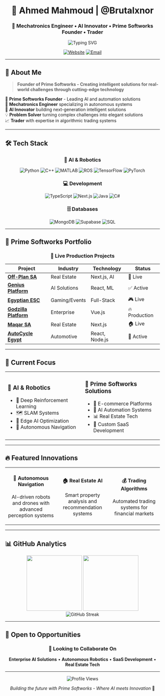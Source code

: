 <div align="center">
  
# 👋 Ahmed Mahmoud | @Brutalxnor
### 🤖 Mechatronics Engineer • AI Innovator • Prime Softworks Founder • Trader

<img src="https://readme-typing-svg.herokuapp.com?font=Fira+Code&pause=1000&color=00D9FF&center=true&vCenter=true&width=435&lines=Prime+Softworks+Founder;Mechatronics+%26+AI+Engineer;Autonomous+Robotics+Expert;Full-Stack+Developer;SaaS+Entrepreneur" alt="Typing SVG" />

[![Website](https://img.shields.io/badge/-Prime%20Softworks-FF6B6B?style=for-the-badge&logo=safari&logoColor=white)](https://primesoftworks.com)
[![Email](https://img.shields.io/badge/-Email-D14836?style=for-the-badge&logo=gmail&logoColor=white)](mailto:ahmedmahmoud.au5@gmail.com)

</div>

---

## 🎯 About Me

> **Founder of Prime Softworks - Creating intelligent solutions for real-world challenges through cutting-edge technology**

🚀 **Prime Softworks Founder** - Leading AI and automation solutions  
🔬 **Mechatronics Engineer** specializing in autonomous systems  
🤖 **AI Innovator** building next-generation intelligent solutions  
💡 **Problem Solver** turning complex challenges into elegant solutions  
📈 **Trader** with expertise in algorithmic trading systems  

---

## 🛠️ Tech Stack

<div align="center">

### 🤖 AI & Robotics
![Python](https://img.shields.io/badge/Python-3776AB?style=for-the-badge&logo=python&logoColor=white)
![C++](https://img.shields.io/badge/C++-00599C?style=for-the-badge&logo=cplusplus&logoColor=white)
![MATLAB](https://img.shields.io/badge/MATLAB-FF6600?style=for-the-badge&logo=matlab&logoColor=white)
![ROS](https://img.shields.io/badge/ROS-22314E?style=for-the-badge&logo=ros&logoColor=white)
![TensorFlow](https://img.shields.io/badge/TensorFlow-FF6F00?style=for-the-badge&logo=tensorflow&logoColor=white)
![PyTorch](https://img.shields.io/badge/PyTorch-EE4C2C?style=for-the-badge&logo=pytorch&logoColor=white)

### 💻 Development
![TypeScript](https://img.shields.io/badge/TypeScript-007ACC?style=for-the-badge&logo=typescript&logoColor=white)
![Next.js](https://img.shields.io/badge/Next.js-000000?style=for-the-badge&logo=nextdotjs&logoColor=white)
![Java](https://img.shields.io/badge/Java-ED8B00?style=for-the-badge&logo=java&logoColor=white)
![C#](https://img.shields.io/badge/C%23-239120?style=for-the-badge&logo=csharp&logoColor=white)

### 🗄️ Databases
![MongoDB](https://img.shields.io/badge/MongoDB-4EA94B?style=for-the-badge&logo=mongodb&logoColor=white)
![Supabase](https://img.shields.io/badge/Supabase-181818?style=for-the-badge&logo=supabase&logoColor=white)
![SQL](https://img.shields.io/badge/SQL-4479A1?style=for-the-badge&logo=mysql&logoColor=white)

</div>

---

## 🏢 Prime Softworks Portfolio

<div align="center">

### 🌟 **Live Production Projects**

| Project | Industry | Technology | Status |
|---------|----------|------------|--------|
| [**Off-Plan SA**](https://off-plan.sa) | Real Estate | Next.js, AI | 🚀 Live |
| [**Genius Platform**](https://genuis-tawny.vercel.app/en) | AI Solutions | React, ML | ✅ Active |
| [**Egyptian ESC**](https://egyptianesc.com) | Gaming/Events | Full-Stack | 🎮 Live |
| [**Godzilla Platform**](https://godzilla-fe.vercel.app/) | Enterprise | Vue.js | 🔥 Production |
| [**Maqar SA**](https://maqar.com.sa) | Real Estate | Next.js | 🏠 Live |
| [**AutoCycle Egypt**](https://autocycle.com.eg) | Automotive | React, Node.js | 🚗 Active |

</div>

---

## 🚀 Current Focus

<table>
<tr>
<td width="50%">

### 🎯 **AI & Robotics**
- 🧠 Deep Reinforcement Learning
- 🗺️ SLAM Systems
- 🔧 Edge AI Optimization
- 🤖 Autonomous Navigation

</td>
<td width="50%">

### 💼 **Prime Softworks Solutions**
- 🛒 E-commerce Platforms
- 📱 AI Automation Systems
- 📊 Real Estate Tech
- 🎨 Custom SaaS Development

</td>
</tr>
</table>

---

## 🔥 Featured Innovations

<div align="center">
<table>
<tr>
<td align="center" width="33%">
<h4>🤖 Autonomous Navigation</h4>
<p>AI-driven robots and drones with advanced perception systems</p>
</td>
<td align="center" width="33%">
<h4>🏠 Real Estate AI</h4>
<p>Smart property analysis and recommendation systems</p>
</td>
<td align="center" width="33%">
<h4>💰 Trading Algorithms</h4>
<p>Automated trading systems for financial markets</p>
</td>
</tr>
</table>
</div>

---

## 📊 GitHub Analytics

<div align="center">
<img height="180em" src="https://github-readme-stats.vercel.app/api?username=Brutalxnor&show_icons=true&theme=radical&include_all_commits=true&count_private=true"/>
<img height="180em" src="https://github-readme-stats.vercel.app/api/top-langs/?username=Brutalxnor&layout=compact&langs_count=7&theme=radical"/>
</div>

<div align="center">
<img src="https://github-readme-streak-stats.herokuapp.com/?user=Brutalxnor&theme=radical" alt="GitHub Streak" />
</div>

---

## 🎯 Open to Opportunities

<div align="center">

### 🤝 **Looking to Collaborate On**
**Enterprise AI Solutions** • **Autonomous Robotics** • **SaaS Development** • **Real Estate Tech**

---

<img src="https://komarev.com/ghpvc/?username=Brutalxnor&color=blueviolet&style=for-the-badge" alt="Profile Views" />

*Building the future with Prime Softworks - Where AI meets Innovation* 🚀

</div>
